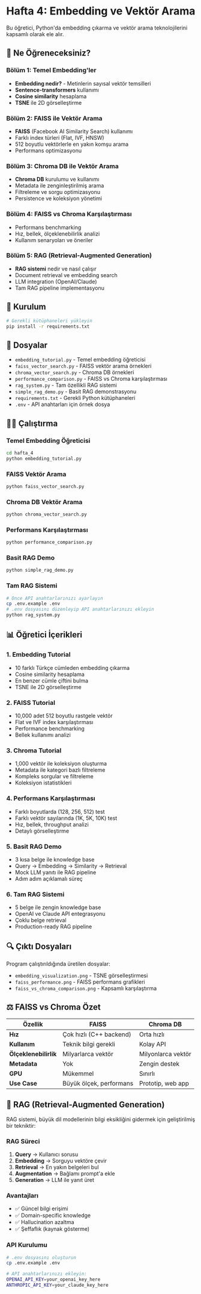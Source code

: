 # Hafta 4: Embedding ve Vektör Arama

Bu öğretici, Python'da embedding çıkarma ve vektör arama teknolojilerini kapsamlı olarak ele alır.

## 🎯 Ne Öğreneceksiniz?

### Bölüm 1: Temel Embedding'ler
- **Embedding nedir?** - Metinlerin sayısal vektör temsilleri
- **Sentence-transformers** kullanımı
- **Cosine similarity** hesaplama
- **TSNE** ile 2D görselleştirme

### Bölüm 2: FAISS ile Vektör Arama
- **FAISS** (Facebook AI Similarity Search) kullanımı
- Farklı index türleri (Flat, IVF, HNSW)
- 512 boyutlu vektörlerle en yakın komşu arama
- Performans optimizasyonu

### Bölüm 3: Chroma DB ile Vektör Arama
- **Chroma DB** kurulumu ve kullanımı
- Metadata ile zenginleştirilmiş arama
- Filtreleme ve sorgu optimizasyonu
- Persistence ve koleksiyon yönetimi

### Bölüm 4: FAISS vs Chroma Karşılaştırması
- Performans benchmarking
- Hız, bellek, ölçeklenebilirlik analizi
- Kullanım senaryoları ve öneriler

### Bölüm 5: RAG (Retrieval-Augmented Generation)
- **RAG sistemi** nedir ve nasıl çalışır
- Document retrieval ve embedding search
- LLM integration (OpenAI/Claude)
- Tam RAG pipeline implementasyonu

## 🚀 Kurulum

```bash
# Gerekli kütüphaneleri yükleyin
pip install -r requirements.txt
```

## 📁 Dosyalar

- `embedding_tutorial.py` - Temel embedding öğreticisi
- `faiss_vector_search.py` - FAISS vektör arama örnekleri
- `chroma_vector_search.py` - Chroma DB örnekleri
- `performance_comparison.py` - FAISS vs Chroma karşılaştırması
- `rag_system.py` - Tam özellikli RAG sistemi
- `simple_rag_demo.py` - Basit RAG demonstrasyonu
- `requirements.txt` - Gerekli Python kütüphaneleri
- `.env` - API anahtarları için örnek dosya

## 🏃‍♂️ Çalıştırma

### Temel Embedding Öğreticisi
```bash
cd hafta_4
python embedding_tutorial.py
```

### FAISS Vektör Arama
```bash
python faiss_vector_search.py
```

### Chroma DB Vektör Arama
```bash
python chroma_vector_search.py
```

### Performans Karşılaştırması
```bash
python performance_comparison.py
```

### Basit RAG Demo
```bash
python simple_rag_demo.py
```

### Tam RAG Sistemi
```bash
# Önce API anahtarlarınızı ayarlayın
cp .env.example .env
# .env dosyasını düzenleyip API anahtarlarınızı ekleyin
python rag_system.py
```

## 📊 Öğretici İçerikleri

### 1. Embedding Tutorial
- 10 farklı Türkçe cümleden embedding çıkarma
- Cosine similarity hesaplama
- En benzer cümle çiftini bulma
- TSNE ile 2D görselleştirme

### 2. FAISS Tutorial
- 10,000 adet 512 boyutlu rastgele vektör
- Flat ve IVF index karşılaştırması
- Performance benchmarking
- Bellek kullanımı analizi

### 3. Chroma Tutorial
- 1,000 vektör ile koleksiyon oluşturma
- Metadata ile kategori bazlı filtreleme
- Kompleks sorgular ve filtreleme
- Koleksiyon istatistikleri

### 4. Performans Karşılaştırması
- Farklı boyutlarda (128, 256, 512) test
- Farklı vektör sayılarında (1K, 5K, 10K) test
- Hız, bellek, throughput analizi
- Detaylı görselleştirme

### 5. Basit RAG Demo
- 3 kısa belge ile knowledge base
- Query → Embedding → Similarity → Retrieval
- Mock LLM yanıtı ile RAG pipeline
- Adım adım açıklamalı süreç

### 6. Tam RAG Sistemi
- 5 belge ile zengin knowledge base
- OpenAI ve Claude API entegrasyonu
- Çoklu belge retrieval
- Production-ready RAG pipeline

## 🔍 Çıktı Dosyaları

Program çalıştırıldığında üretilen dosyalar:
- `embedding_visualization.png` - TSNE görselleştirmesi
- `faiss_performance.png` - FAISS performans grafikleri
- `faiss_vs_chroma_comparison.png` - Kapsamlı karşılaştırma

## ⚖️ FAISS vs Chroma Özet

| Özellik | FAISS | Chroma DB |
|---------|-------|-----------|
| **Hız** | Çok hızlı (C++ backend) | Orta hızlı |
| **Kullanım** | Teknik bilgi gerekli | Kolay API |
| **Ölçeklenebilirlik** | Milyarlarca vektör | Milyonlarca vektör |
| **Metadata** | Yok | Zengin destek |
| **GPU** | Mükemmel | Sınırlı |
| **Use Case** | Büyük ölçek, performans | Prototip, web app |

## 🤖 RAG (Retrieval-Augmented Generation)

RAG sistemi, büyük dil modellerinin bilgi eksikliğini gidermek için geliştirilmiş bir tekniktir:

### RAG Süreci
1. **Query** → Kullanıcı sorusu
2. **Embedding** → Sorguyu vektöre çevir
3. **Retrieval** → En yakın belgeleri bul
4. **Augmentation** → Bağlamı prompt'a ekle
5. **Generation** → LLM ile yanıt üret

### Avantajları
- ✅ Güncel bilgi erişimi
- ✅ Domain-specific knowledge
- ✅ Hallucination azaltma
- ✅ Şeffaflık (kaynak gösterme)

### API Kurulumu
```bash
# .env dosyasını oluşturun
cp .env.example .env

# API anahtarlarınızı ekleyin:
OPENAI_API_KEY=your_openai_key_here
ANTHROPIC_API_KEY=your_claude_key_here
```